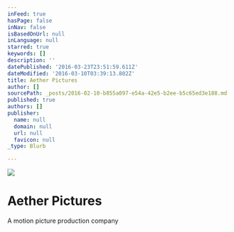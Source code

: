 ```yaml
---
inFeed: true
hasPage: false
inNav: false
isBasedOnUrl: null
inLanguage: null
starred: true
keywords: []
description: ''
datePublished: '2016-03-23T23:51:59.611Z'
dateModified: '2016-03-10T03:39:13.802Z'
title: Aether Pictures
author: []
sourcePath: _posts/2016-02-10-b855a097-e54a-42e5-b2ee-b5c65ed3e188.md
published: true
authors: []
publisher:
  name: null
  domain: null
  url: null
  favicon: null
_type: Blurb

---
```

![](https://the-grid-user-content.s3-us-west-2.amazonaws.com/7e52b748-7e1d-4570-8a3b-8ff4a68ada14.jpg)

# Aether Pictures

A motion picture production company